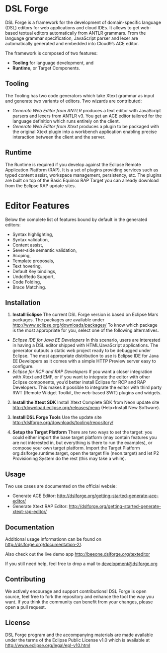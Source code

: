 # DSL Forge

DSL Forge is a framework for the development of domain-specific language (DSL) editors for web applications and cloud IDEs. 
It allows to get web-based textual editors automatically from ANTLR grammars. From the language grammar specification, JavaScript parser and lexer are automatically generated and embedded into Cloud9’s ACE editor.

The framework is composed of two features:
- **Tooling** for language development, and
- **Runtime**, or Target Components.

## Tooling
The Tooling has two code generators which take Xtext grammar as input and generate two variants of editors.
Two wizards are contributed:
- _*Generate Web Editor from ANTLR*_ produces a text editor with JavaScript parsers and lexers from ANTLR v3. You get an ACE editor tailored for the language definition which runs entirely on the client.
- _*Generate Web Editor from Xtext*_ produces a plugin to be packaged with the original Xtext plugin into a workbench application enabling precise interaction between the client and the server.

## Runtime
The Runtime is required if you develop against the Eclipse Remote Application Platform (RAP). It is a set of plugins providing services such as typed content assist, workspace management, persistency, etc. The plugins are built on top of the Basic Equinox RAP Target you can already download from the Eclipse RAP update sites.

# Editor Features
Below the complete list of features bound by default in the generated editors:
- Syntax highlighting,
- Syntax validation,
- Content assist,
- Sever-side semantic validation,
- Scoping,
- Template proposals,
- Text hovering,
- Default Key bindings,
- Undo/Redo Support,
- Code Folding, 
- Brace Matching.

## Installation

1. **Install Eclipse**
The current DSL Forge version is based on Eclipse Mars packages. The packages are available under http://www.eclipse.org/downloads/packages/
To know which package is the most appropriate for you, select one of the following alternatives.
 - *Eclipse IDE for Java EE Developers*
In this scenario, users are interested in having a DSL editor shipped with HTML/JavaScript applications. The generator outputs a static web project ready to be debugged under Eclipse. The most appropriate distribution to use is Eclipse IDE for Java EE Developers as it comes with a simple HTTP Preview server easy to configure.
 - *Eclipse for RCP and RAP Developers*
If you want a closer integration with Xtext and EMF, or if you want to integrate the editor with other Eclipse components, you’d better install Eclipse for RCP and RAP Developers. This makes it possible to integrate the editor with third party RWT (Remote Widget Toolkit, the web-based SWT) plugins and widgets.

2. **Install the Xtext SDK**
Install Xtext Complete SDK from Neon update site http://download.eclipse.org/releases/neon (Help>Install New Software).

3. **Install DSL Forge Tools**
Use the update site http://dslforge.org/downloads/tooling/repository/

4. **Setup the Target Platform**
There are two ways to set the target: you could either import the base target platform (may contain features you are not interested in, but everything is there to run the examples), or compose your own target platform.
Import the Target Platform org.dslforge.runtime.target, open the target file (neon.target) and let P2 Provisioning System do the rest (this may take a while).

## Usage

Two use cases are documented on the official websie:
- Generate ACE Editor: http://dslforge.org/getting-started-generate-ace-editor/
- Generate Xtext RAP Editor: http://dslforge.org/getting-started-generate-xtext-rap-editor/

## Documentation

Additional usage informationn can be found on http://dslforge.org/documentation-2/.

Also check out the live demo app http://beeone.dslforge.org/texteditor

If you still need help, feel free to drop a mail to development@dslforge.org

## Contributing

We actively encourage and support contributions! DSL Forge is open source, feel free to fork the repository and enhance the tool the way you want. If you think the community can benefit from your changes, please open a pull request. 

## License

DSL Forge program and the accompanying materials are made available under the terms of the Eclipse Public License v1.0 which is available at http://www.eclipse.org/legal/epl-v10.html
